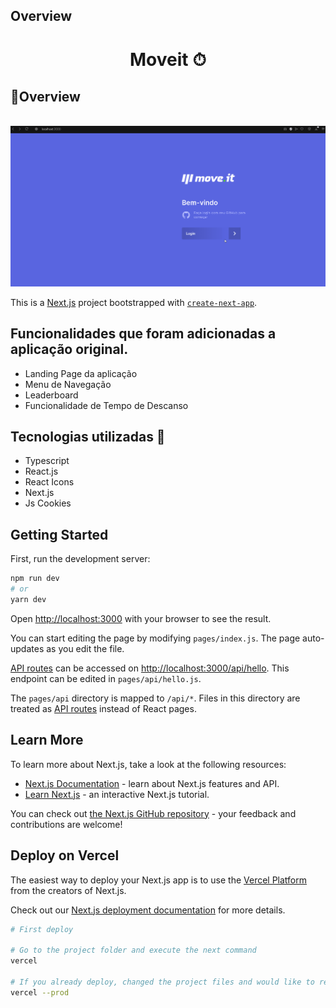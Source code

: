 ## Overview

<h1 align = "center" > <b> Moveit ⏱</b> </h1>

<div >
    <h2>👀<b>Overview</b></h2><br>
    <img  src = "./public/pomodoro-v1.gif" />
</div>

This is a [Next.js](https://nextjs.org/) project bootstrapped with [`create-next-app`](https://github.com/vercel/next.js/tree/canary/packages/create-next-app).

## Funcionalidades que foram adicionadas a aplicação original.

<ul>
    <li>Landing Page da aplicação </li>
    <li>Menu de Navegação</li>
    <li>Leaderboard </li>
    <li>Funcionalidade de Tempo de Descanso</li>
</ul>

## Tecnologias utilizadas 🚀

<ul>
    <li>Typescript </li>
    <li>React.js</li>
    <li>React Icons</li>
    <li>Next.js </li>
    <li>Js Cookies</li>
</ul>

## Getting Started

First, run the development server:

```bash
npm run dev
# or
yarn dev
```

Open [http://localhost:3000](http://localhost:3000) with your browser to see the result.

You can start editing the page by modifying `pages/index.js`. The page auto-updates as you edit the file.

[API routes](https://nextjs.org/docs/api-routes/introduction) can be accessed on [http://localhost:3000/api/hello](http://localhost:3000/api/hello). This endpoint can be edited in `pages/api/hello.js`.

The `pages/api` directory is mapped to `/api/*`. Files in this directory are treated as [API routes](https://nextjs.org/docs/api-routes/introduction) instead of React pages.

## Learn More

To learn more about Next.js, take a look at the following resources:

- [Next.js Documentation](https://nextjs.org/docs) - learn about Next.js features and API.
- [Learn Next.js](https://nextjs.org/learn) - an interactive Next.js tutorial.

You can check out [the Next.js GitHub repository](https://github.com/vercel/next.js/) - your feedback and contributions are welcome!

## Deploy on Vercel

The easiest way to deploy your Next.js app is to use the [Vercel Platform](https://vercel.com/new?utm_medium=default-template&filter=next.js&utm_source=create-next-app&utm_campaign=create-next-app-readme) from the creators of Next.js.

Check out our [Next.js deployment documentation](https://nextjs.org/docs/deployment) for more details.

```bash
# First deploy

# Go to the project folder and execute the next command
vercel

# If you already deploy, changed the project files and would like to reedeploy execute the next command:
vercel --prod
```
